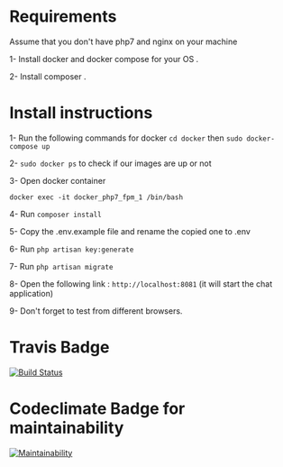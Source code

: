 # Requirements

Assume that you don't have php7 and nginx on your machine

1- Install docker and docker compose for your OS .

2- Install composer .

# Install instructions
 
1- Run the following commands for docker `cd docker` then `sudo docker-compose up`

2- `sudo docker ps` to check if our images are up or not

3- Open docker container

`docker exec -it docker_php7_fpm_1 /bin/bash`

4- Run `composer install`

5- Copy the .env.example file and rename the copied one to .env

6- Run `php artisan key:generate`

7- Run `php artisan migrate`

8- Open the following link : `http://localhost:8081` (it will start the chat application)

9- Don't forget to test from different browsers.

# Travis Badge

[![Build Status](https://travis-ci.org/korabieka/TajawalTask.svg?branch=master)](https://travis-ci.org/korabieka/TajawalTask)

# Codeclimate Badge for maintainability

[![Maintainability](https://api.codeclimate.com/v1/badges/9bb021c3f16349a0c72f/maintainability)](https://codeclimate.com/github/korabieka/chat/maintainability)

